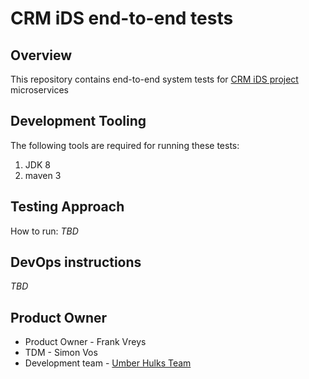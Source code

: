 # CRM iDS end-to-end tests

## Overview

This repository contains end-to-end system tests for [CRM iDS project](https://tc-jira.atlassian.net/wiki/display/UHT/CRM+iDS) microservices

## Development Tooling
The following tools are required for running these tests: 
 1. JDK 8
 2. maven 3

## Testing Approach
How to run:
 *TBD*
 
## DevOps instructions
*TBD*

## Product Owner
 - Product Owner - Frank Vreys
 - TDM - Simon Vos
 - Development team - [Umber Hulks Team](https://tc-jira.atlassian.net/wiki/display/UHT/Integration+Team+-+Umber+Hulks+Team)
